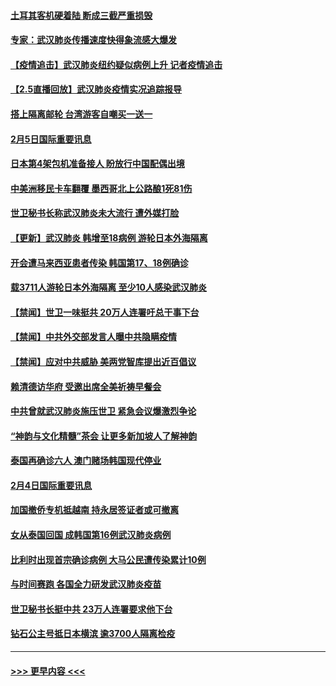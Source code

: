#### [土耳其客机硬着陆 断成三截严重损毁](../pages/prog202/a102770239.md?t=02060655) 
#### [专家：武汉肺炎传播速度快得象流感大爆发](../pages/prog202/a102770132.md?t=02060655) 
#### [【疫情追击】武汉肺炎纽约疑似病例上升 记者疫情追击](../pages/prog202/a102770000.md?t=02060655) 
#### [【2.5直播回放】武汉肺炎疫情实况追踪报导](../pages/prog202/a102769913.md?t=02060655) 
#### [搭上隔离邮轮 台湾游客自嘲买一送一](../pages/prog202/a102769845.md?t=02060655) 
#### [2月5日国际重要讯息](../pages/prog202/a102769821.md?t=02060655) 
#### [日本第4架包机准备接人 盼放行中国配偶出境](../pages/prog202/a102769765.md?t=02060655) 
#### [中美洲移民卡车翻覆 墨西哥北上公路酿1死81伤](../pages/prog202/a102769703.md?t=02060655) 
#### [世卫秘书长称武汉肺炎未大流行 遭外媒打脸](../pages/prog202/a102769679.md?t=02060655) 
#### [【更新】武汉肺炎 韩增至18病例 游轮日本外海隔离](../pages/prog202/a102758911.md?t=02060655) 
#### [开会遭马来西亚患者传染 韩国第17、18例确诊](../pages/prog202/a102769600.md?t=02060655) 
#### [载3711人游轮日本外海隔离 至少10人感染武汉肺炎](../pages/prog202/a102769538.md?t=02060655) 
#### [【禁闻】世卫一味挺共 20万人连署吁总干事下台](../pages/prog202/a102769445.md?t=02060655) 
#### [【禁闻】中共外交部发言人曝中共隐瞒疫情](../pages/prog202/a102769400.md?t=02060655) 
#### [【禁闻】应对中共威胁 美两党智库提出近百倡议](../pages/prog202/a102769357.md?t=02060655) 
#### [赖清德访华府  受邀出席全美祈祷早餐会](../pages/prog202/a102769350.md?t=02060655) 
#### [中共曾就武汉肺炎施压世卫 紧急会议爆激烈争论](../pages/prog202/a102769312.md?t=02060655) 
#### [“神韵与文化精髓”茶会 让更多新加坡人了解神韵](../pages/prog202/a102769286.md?t=02060655) 
#### [泰国再确诊六人 澳门赌场韩国现代停业](../pages/prog202/a102769239.md?t=02060655) 
#### [2月4日国际重要讯息](../pages/prog202/a102768884.md?t=02060655) 
#### [加国撤侨专机抵越南 持永居签证者或可撤离](../pages/prog202/a102768877.md?t=02060655) 
#### [女从泰国回国 成韩国第16例武汉肺炎病例](../pages/prog202/a102768669.md?t=02060655) 
#### [比利时出现首宗确诊病例 大马公民遭传染累计10例](../pages/prog202/a102768824.md?t=02060655) 
#### [与时间赛跑 各国全力研发武汉肺炎疫苗](../pages/prog202/a102768738.md?t=02060655) 
#### [世卫秘书长挺中共 23万人连署要求他下台](../pages/prog202/a102768717.md?t=02060655) 
#### [钻石公主号抵日本横滨 逾3700人隔离检疫](../pages/prog202/a102768714.md?t=02060655) 

----
#### [ >>> 更早内容 <<< ](../indexes/prog202-earlier.md)
